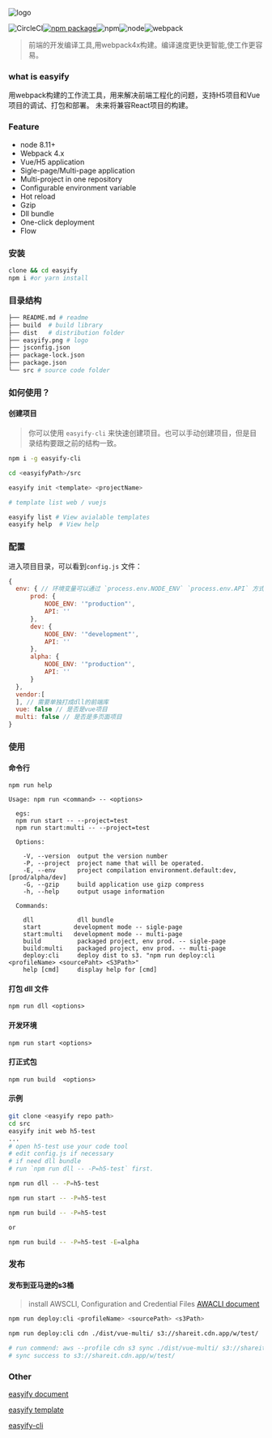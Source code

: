 ![logo](https://easyify.webkong.cn/_media/logo.png)

![CircleCI](https://img.shields.io/circleci/project/github/webkong/easyify.svg)[![npm package](https://img.shields.io/npm/v/easyify.svg)](https://www.npmjs.com/package/easyify)![npm](https://img.shields.io/npm/l/easyify.svg)![node](https://img.shields.io/node/v/easyify.svg)![webpack](https://img.shields.io/badge/webpack-4.16+-green.svg)


>前端的开发编译工具,用webpack4x构建。编译速度更快更智能,使工作更容易。

### what is easyify

用webpack构建的工作流工具，用来解决前端工程化的问题，支持H5项目和Vue项目的调试、打包和部署。
未来将兼容React项目的构建。

### Feature

* node 8.11+
* Webpack 4.x
* Vue/H5 application
* Sigle-page/Multi-page application
* Multi-project in one repository
* Configurable environment variable
* Hot reload
* Gzip
* Dll bundle
* One-click deployment
* Flow

### 安装

```bash
clone && cd easyify
npm i #or yarn install
```

### 目录结构

```bash
├── README.md # readme
├── build  # build library
├── dist   # distribution folder
├── easyify.png # logo
├── jsconfig.json 
├── package-lock.json
├── package.json 
└── src # source code folder
```

### 如何使用？

#### 创建项目

> 你可以使用 `easyify-cli` 来快速创建项目。也可以手动创建项目，但是目录结构要跟之前的结构一致。

```bash
npm i -g easyify-cli

cd <easyifyPath>/src

easyify init <template> <projectName>

# template list web / vuejs

easyify list # View avialable templates
easyify help  # View help
```


### 配置

进入项目目录，可以看到`config.js` 文件：
```javascript
{
  env: { // 环境变量可以通过 `process.env.NODE_ENV` `process.env.API` 方式来使用
      prod: {
          NODE_ENV: '"production"',
          API: ''
      },
      dev: {
          NODE_ENV: '"development"',
          API: ''
      },
      alpha: {
          NODE_ENV: '"production"',
          API: ''
      }
  },
  vendor:[
  ], // 需要单独打成dll的前端库
  vue: false // 是否是vue项目
  multi: false // 是否是多页面项目
}
```

### 使用

#### 命令行

```
npm run help
```

```
Usage: npm run <command> -- <options>

  egs: 
  npm run start -- --project=test
  npm run start:multi -- --project=test

  Options:

    -V, --version  output the version number
    -P, --project  project name that will be operated.
    -E, --env      project compilation environment.default:dev, [prod/alpha/dev]
    -G, --gzip     build application use gizp compress
    -h, --help     output usage information

  Commands:

    dll            dll bundle
    start         development mode -- sigle-page
    start:multi   development mode -- multi-page
    build          packaged project, env prod. -- sigle-page
    build:multi    packaged project, env prod. -- multi-page
    deploy:cli     deploy dist to s3. "npm run deploy:cli <profileName> <sourcePaht> <S3Path>"
    help [cmd]     display help for [cmd]

```

#### 打包 dll 文件

```
npm run dll <options>
```

#### 开发环境

```
npm run start <options>
```
#### 打正式包


```
npm run build  <options>
```

#### 示例

```bash
git clone <easyify repo path>
cd src
easyify init web h5-test
...
# open h5-test use your code tool
# edit config.js if necessary
# if need dll bundle
# run `npm run dll -- -P=h5-test` first.

npm run dll -- -P=h5-test

npm run start -- -P=h5-test

npm run build -- -P=h5-test

or

npm run build -- -P=h5-test -E=alpha

```



### 发布

#### 发布到亚马逊的s3桶

> install AWSCLI, Configuration and Credential Files
> [AWACLI document](https://docs.aws.amazon.com/cli/latest/userguide/cli-config-files.html)

```bash
npm run deploy:cli <profileName> <sourcePath> <s3Path>
 
npm run deploy:cli cdn ./dist/vue-multi/ s3://shareit.cdn.app/w/test/

# run commend: aws --profile cdn s3 sync ./dist/vue-multi/ s3://shareit.cdn.app/w/test/ --delete --exclude=".*"
# sync success to s3://shareit.cdn.app/w/test/
```

### Other

[easyify document](https://easyify.webkong.cn)

[easyify template](https://github.com/easyify)

[easyify-cli](https://github.com/webkong/easyify-cli)